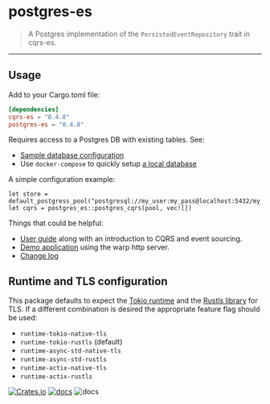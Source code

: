 # postgres-es

> A Postgres implementation of the `PersistedEventRepository` trait in cqrs-es.

---

## Usage
Add to your Cargo.toml file:

```toml
[dependencies]
cqrs-es = "0.4.8"
postgres-es = "0.4.8"
```

Requires access to a Postgres DB with existing tables. See:
- [Sample database configuration](db/init.sql)
- Use `docker-compose` to quickly setup [a local database](docker-compose.yml)

A simple configuration example:
```
let store = default_postgress_pool("postgresql://my_user:my_pass@localhost:5432/my_db");
let cqrs = postgres_es::postgres_cqrs(pool, vec![])
```

Things that could be helpful:
- [User guide](https://doc.rust-cqrs.org) along with an introduction to CQRS and event sourcing.
- [Demo application](https://github.com/serverlesstechnology/cqrs-demo) using the warp http server.
- [Change log](https://github.com/serverlesstechnology/cqrs/blob/main/docs/versions/change_log.md)

## Runtime and TLS configuration
This package defaults to expect the [Tokio runtime](https://crates.io/crates/tokio) and the
[Rustls library](https://crates.io/crates/rustls) for TLS.
If a different combination is desired the appropriate feature flag should be used:
- `runtime-tokio-native-tls`
- `runtime-tokio-rustls` (default)
- `runtime-async-std-native-tls`
- `runtime-async-std-rustls`
- `runtime-actix-native-tls`
- `runtime-actix-rustls`

[![Crates.io](https://img.shields.io/crates/v/postgres-es)](https://crates.io/crates/postgres-es)
[![docs](https://img.shields.io/badge/API-docs-blue.svg)](https://docs.rs/postgres-es)
![docs](https://codebuild.us-west-2.amazonaws.com/badges?uuid=eyJlbmNyeXB0ZWREYXRhIjoiVVUyR0tRbTZmejFBYURoTHdpR3FnSUFqKzFVZE9JNW5haDZhcUFlY2xtREhtaVVJMWsxcWZOeC8zSUR0UWhpaWZMa0ZQSHlEYjg0N2FoU2lwV1FsTXFRPSIsIml2UGFyYW1ldGVyU3BlYyI6IldjUVMzVEpKN1V3aWxXWGUiLCJtYXRlcmlhbFNldFNlcmlhbCI6MX0%3D&branch=main)

